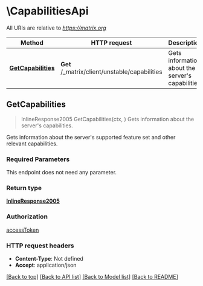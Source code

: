 # \CapabilitiesApi

All URIs are relative to *https://matrix.org*

Method | HTTP request | Description
------------- | ------------- | -------------
[**GetCapabilities**](CapabilitiesApi.md#GetCapabilities) | **Get** /_matrix/client/unstable/capabilities | Gets information about the server&#39;s capabilities.



## GetCapabilities

> InlineResponse2005 GetCapabilities(ctx, )
Gets information about the server's capabilities.

Gets information about the server's supported feature set and other relevant capabilities.

### Required Parameters

This endpoint does not need any parameter.

### Return type

[**InlineResponse2005**](inline_response_200_5.md)

### Authorization

[accessToken](../README.md#accessToken)

### HTTP request headers

- **Content-Type**: Not defined
- **Accept**: application/json

[[Back to top]](#) [[Back to API list]](../README.md#documentation-for-api-endpoints)
[[Back to Model list]](../README.md#documentation-for-models)
[[Back to README]](../README.md)

